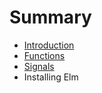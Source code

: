 # Summary

* [Introduction](README.md)
* [Functions](chapter1.md)
* [Signals](signals.md)
* Installing Elm

